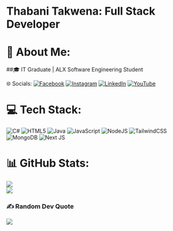 # Thabani Takwena: Full Stack Developer

# 💫 About Me:
##🎓 IT Graduate | ALX Software Engineering Student

 🌐 Socials:
[![Facebook](https://img.shields.io/badge/Facebook-%231877F2.svg?logo=Facebook&logoColor=white)](https://facebook.com/ThabaniDev) [![Instagram](https://img.shields.io/badge/Instagram-%23E4405F.svg?logo=Instagram&logoColor=white)](https://instagram.com/thabanidev) [![LinkedIn](https://img.shields.io/badge/LinkedIn-%230077B5.svg?logo=linkedin&logoColor=white)](https://linkedin.com/in/thabani-takwena) [![YouTube](https://img.shields.io/badge/YouTube-%23FF0000.svg?logo=YouTube&logoColor=white)](https://youtube.com/@thabanidev_) 

# 💻 Tech Stack:
![C#](https://img.shields.io/badge/c%23-%23239120.svg?style=for-the-badge&logo=csharp&logoColor=white) ![HTML5](https://img.shields.io/badge/html5-%23E34F26.svg?style=for-the-badge&logo=html5&logoColor=white) ![Java](https://img.shields.io/badge/java-%23ED8B00.svg?style=for-the-badge&logo=openjdk&logoColor=white) ![JavaScript](https://img.shields.io/badge/javascript-%23323330.svg?style=for-the-badge&logo=javascript&logoColor=%23F7DF1E) ![NodeJS](https://img.shields.io/badge/node.js-6DA55F?style=for-the-badge&logo=node.js&logoColor=white) ![TailwindCSS](https://img.shields.io/badge/tailwindcss-%2338B2AC.svg?style=for-the-badge&logo=tailwind-css&logoColor=white) ![MongoDB](https://img.shields.io/badge/MongoDB-%234ea94b.svg?style=for-the-badge&logo=mongodb&logoColor=white) ![Next JS](https://img.shields.io/badge/Next-black?style=for-the-badge&logo=next.js&logoColor=white)
# 📊 GitHub Stats:
![](https://github-readme-streak-stats.herokuapp.com/?user=thabanidev&theme=dark&hide_border=false) <br/>
![](https://github-readme-stats.vercel.app/api/top-langs/?username=thabanidev&theme=dark&hide_border=false&include_all_commits=true&count_private=true&layout=compact)

### ✍️ Random Dev Quote
![](https://quotes-github-readme.vercel.app/api?type=horizontal&theme=radical)
  
<!-- Proudly created with GPRM ( https://gprm.itsvg.in ) -->
